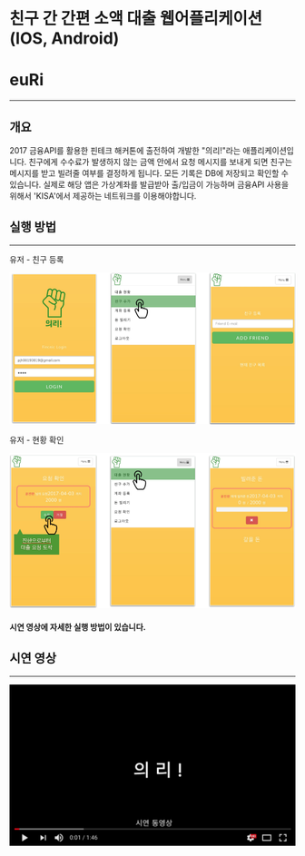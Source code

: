 # 친구 간 간편 소액 대출 웹어플리케이션(IOS, Android)

euRi
=============

-------------

## 개요
 2017 금융API를 활용한 핀테크 해커톤에 출전하여 개발한 "의리!"라는 애플리케이션입니다. 친구에게 수수료가 발생하지 않는 금액 안에서 요청 메시지를 보내게 되면 친구는 메시지를 받고 빌려줄 여부를 결정하게 됩니다. 모든 기록은 DB에 저장되고 확인할 수 있습니다. 실제로 해당 앱은 가상계좌를 발급받아 출/입금이 가능하며 금융API 사용을 위해서 'KISA'에서 제공하는 네트워크를 이용해야합니다.

## 실행 방법
-------------

유저 - 친구 등록

![main](./screenshot/user.png)

유저 - 현황 확인

![main](./screenshot/user1.png)

#### 시연 영상에 자세한 실행 방법이 있습니다.

## 시연 영상
-------------
[![Alt text](./screenshot/videoTest.png)](https://youtu.be/mA8cjDR0F-M)
